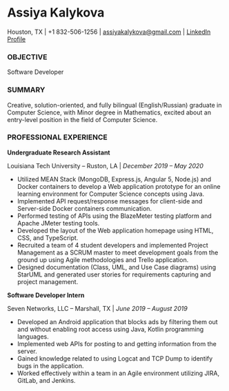 # Assiya Kalykova

Houston, TX | +1 832-506-1256 | [assiyakalykova@gmail.com](mailto:assiyakalykova@gmail.com) | [LinkedIn Profile](https://www.linkedin.com/in/assiya-kalykova/)

### OBJECTIVE
Software Developer 

### SUMMARY
Creative, solution-oriented, and fully bilingual (English/Russian) graduate in Computer Science, with Minor degree in Mathematics, excited about an entry-level position in the field of Computer Science.

### PROFESSIONAL EXPERIENCE

**Undergraduate Research Assistant**

Louisiana Tech University – Ruston, LA | *December 2019 – May 2020*

* Utilized MEAN Stack (MongoDB, Express.js, Angular 5, Node.js) and Docker containers to develop a Web application prototype for an online learning environment for Computer Science concepts using Java.
* Implemented API request/response messages for client-side and Server-side Docker containers communication.
* Performed testing of APIs using the BlazeMeter testing platform and Apache JMeter testing tools.
* Developed the layout of the Web application homepage using HTML, CSS, and TypeScript.
* Recruited a team of 4 student developers and implemented Project Management as a SCRUM master to meet development goals from the ground up using Agile methodologies and Trello application.
* Designed documentation (Class, UML, and Use Case diagrams) using StarUML and generated user stories for requirements capturing and project management.

**Software Developer Intern**

Seven Networks, LLC – Marshall, TX | *June 2019 – August 2019*

* Developed an Android application that blocks ads by filtering them out and without enabling root access using Java, Kotlin programming languages.
* Implemented web APIs for posting to and getting information from the server.
* Gained knowledge related to using Logcat and TCP Dump to identify bugs in the application.
* Worked effectively within a team in an Agile environment utilizing JIRA, GitLab, and Jenkins.